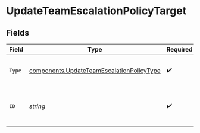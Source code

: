 # UpdateTeamEscalationPolicyTarget


## Fields

| Field                                                                                                  | Type                                                                                                   | Required                                                                                               | Description                                                                                            |
| ------------------------------------------------------------------------------------------------------ | ------------------------------------------------------------------------------------------------------ | ------------------------------------------------------------------------------------------------------ | ------------------------------------------------------------------------------------------------------ |
| `Type`                                                                                                 | [components.UpdateTeamEscalationPolicyType](../../models/components/updateteamescalationpolicytype.md) | :heavy_check_mark:                                                                                     | The type of target that the step will notify.                                                          |
| `ID`                                                                                                   | *string*                                                                                               | :heavy_check_mark:                                                                                     | The ID of the target that the step will notify.                                                        |